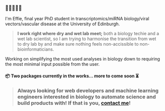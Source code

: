 ### 👋✨💜🧬🔬

I'm Effie, final year PhD student in transcriptomics/miRNA biology/viral vectors/vascular disease at the University of Edinburgh. 

> **I work right where dry and wet lab meet;** both a biology techie and a wet lab scientist, so I am trying to harmonise the transition from wet to dry lab by and make sure nothing feels non-accissible to non-bioinformaticians. 


Working on simplifying the most used analyses in biology down to requiring the most minimal input possible from the user.
#### 📦 Two packages currently in the works... more to come soon ⏳

> ### Always looking for web developers and machine learning engineers interested in biology to automate science and build products with! If that is you, [contact me](mailto:hey@effie.bio)!



<!--
**effieklimi/effieklimi** is a ✨ _special_ ✨ repository because its `README.md` (this file) appears on your GitHub profile.

Here are some ideas to get you started:

- 🔭 I’m currently working on ...
- 🌱 I’m currently learning ...
- 👯 I’m looking to collaborate on ...
- 🤔 I’m looking for help with ...
- 💬 Ask me about ...
- 📫 How to reach me: ...
- 😄 Pronouns: ...
- ⚡ Fun fact: ...
-->
